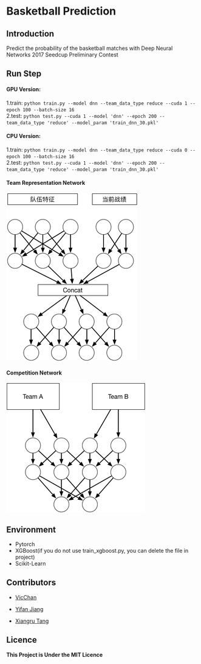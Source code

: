 # Basketball Prediction

## Introduction

 Predict the probability of the basketball matches with Deep Neural Networks
 2017 Seedcup Preliminary Contest
</br>
## Run Step
#### GPU Version:
1.train:
`python train.py --model dnn --team_data_type reduce --cuda 1 --epoch 100 --batch-size 16`
</br>
2.test:
`python test.py --cuda 1 --model 'dnn' --epoch 200 --team_data_type 'reduce' --model_param 'train_dnn_30.pkl'`
#### CPU Version:
1.train:
`python train.py --model dnn --team_data_type reduce --cuda 0 --epoch 100 --batch-size 16`
</br>
2.test:
`python test.py --cuda 1 --model 'dnn' --epoch 200 --team_data_type 'reduce' --model_param 'train_dnn_30.pkl'`


#### Team Representation Network

![](./images/team.png)

#### Competition Network

![](./images/comp.png)






## Environment

* Pytorch
* XGBoost(if you do not use train_xgboost.py, you can delete the file in project)
* Scikit-Learn

## Contributors

* [VicChan](https://github.com/wondervictor)

* [Yifan Jiang](https://github.com/yueruchen)

* [Xiangru Tang](https://github.com/tangxiangru)

## Licence

**This Project is Under the MIT Licence**

